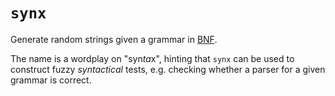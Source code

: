 # `synx`

Generate random strings given a grammar in [BNF][1].

The name is a wordplay on "syn*ta*x", hinting that `synx` can be used to construct fuzzy _syntactical_ tests, e.g. checking whether a parser for a given grammar is correct.

[1]: https://en.wikipedia.org/wiki/Backus%E2%80%93Naur_form

